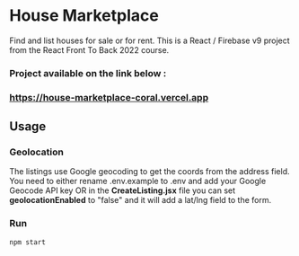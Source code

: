 # House Marketplace

Find and list houses for sale or for rent. This is a React / Firebase v9 project from the React Front To Back 2022 course.

### Project available on the link below :
### https://house-marketplace-coral.vercel.app

## Usage

### Geolocation

The listings use Google geocoding to get the coords from the address field. You need to either rename .env.example to .env and add your Google Geocode API key OR in the **CreateListing.jsx** file you can set **geolocationEnabled** to "false" and it will add a lat/lng field to the form.

### Run

```bash
npm start
```
